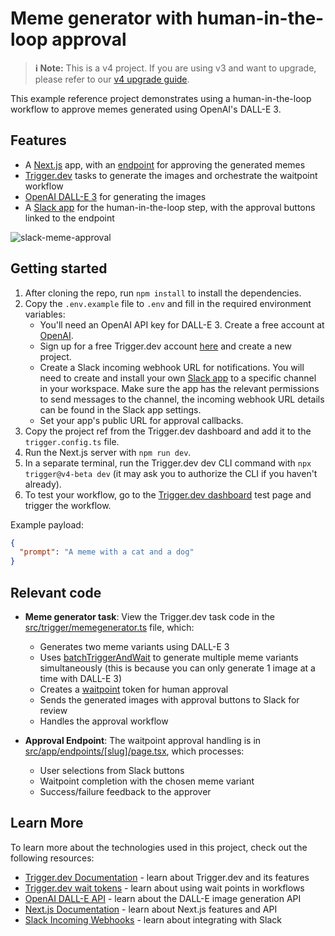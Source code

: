 # Meme generator with human-in-the-loop approval

> **ℹ️ Note:** This is a v4 project. If you are using v3 and want to upgrade, please refer to our [v4 upgrade guide](https://trigger.dev/docs/migrating-from-v3).

This example reference project demonstrates using a human-in-the-loop workflow to approve memes generated using OpenAI's DALL-E 3.

## Features

- A [Next.js](https://nextjs.org/) app, with an [endpoint](src/app/endpoints/[slug]/page.tsx) for approving the generated memes
- [Trigger.dev](https://trigger.dev) tasks to generate the images and orchestrate the waitpoint workflow
- [OpenAI DALL-E 3](https://platform.openai.com/docs/guides/images) for generating the images
- A [Slack app](https://api.slack.com/quickstart) for the human-in-the-loop step, with the approval buttons linked to the endpoint

![slack-meme-approval](https://github.com/user-attachments/assets/a953211a-d23a-44a0-a466-dde94be10d70)

## Getting started

1. After cloning the repo, run `npm install` to install the dependencies.
2. Copy the `.env.example` file to `.env` and fill in the required environment variables:
   - You'll need an OpenAI API key for DALL-E 3. Create a free account at [OpenAI](https://platform.openai.com/signup).
   - Sign up for a free Trigger.dev account [here](https://cloud.trigger.dev/login) and create a new project.
   - Create a Slack incoming webhook URL for notifications. You will need to create and install your own [Slack app](https://api.slack.com/quickstart) to a specific channel in your workspace. Make sure the app has the relevant permissions to send messages to the channel, the incoming webhook URL details can be found in the Slack app settings.
   - Set your app's public URL for approval callbacks.
3. Copy the project ref from the Trigger.dev dashboard and add it to the `trigger.config.ts` file.
4. Run the Next.js server with `npm run dev`.
5. In a separate terminal, run the Trigger.dev dev CLI command with `npx trigger@v4-beta dev` (it may ask you to authorize the CLI if you haven't already).
6. To test your workflow, go to the [Trigger.dev dashboard](https://cloud.trigger.dev/dashboard) test page and trigger the workflow.

Example payload:

```json
{
  "prompt": "A meme with a cat and a dog"
}
```

## Relevant code

- **Meme generator task**: View the Trigger.dev task code in the [src/trigger/memegenerator.ts](src/trigger/memegenerator.ts) file, which:

  - Generates two meme variants using DALL-E 3
  - Uses [batchTriggerAndWait](https://trigger.dev/docs/triggering#yourtask-batchtriggerandwait) to generate multiple meme variants simultaneously (this is because you can only generate 1 image at a time with DALL-E 3)
  - Creates a [waitpoint](https://trigger.dev/docs/upgrade-to-v4) token for human approval
  - Sends the generated images with approval buttons to Slack for review
  - Handles the approval workflow

- **Approval Endpoint**: The waitpoint approval handling is in [src/app/endpoints/[slug]/page.tsx](src/app/endpoints/[slug]/page.tsx), which processes:
  - User selections from Slack buttons
  - Waitpoint completion with the chosen meme variant
  - Success/failure feedback to the approver

## Learn More

To learn more about the technologies used in this project, check out the following resources:

- [Trigger.dev Documentation](https://trigger.dev/docs) - learn about Trigger.dev and its features
- [Trigger.dev wait tokens](https://trigger.dev/docs/upgrade-to-v4) - learn about using wait points in workflows
- [OpenAI DALL-E API](https://platform.openai.com/docs/guides/images) - learn about the DALL-E image generation API
- [Next.js Documentation](https://nextjs.org/docs) - learn about Next.js features and API
- [Slack Incoming Webhooks](https://api.slack.com/messaging/webhooks) - learn about integrating with Slack
